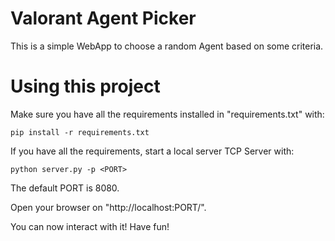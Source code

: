 # Valorant Agent Picker

This is a simple WebApp to choose a random Agent based on some criteria.

# Using this project
Make sure you have all the requirements installed in "requirements.txt" with:

```pip install -r requirements.txt```

If you have all the requirements, start a local server TCP Server with:

```python server.py -p <PORT>```

The default PORT is 8080.

Open your browser on "http://localhost:PORT/".

You can now interact with it! Have fun!
